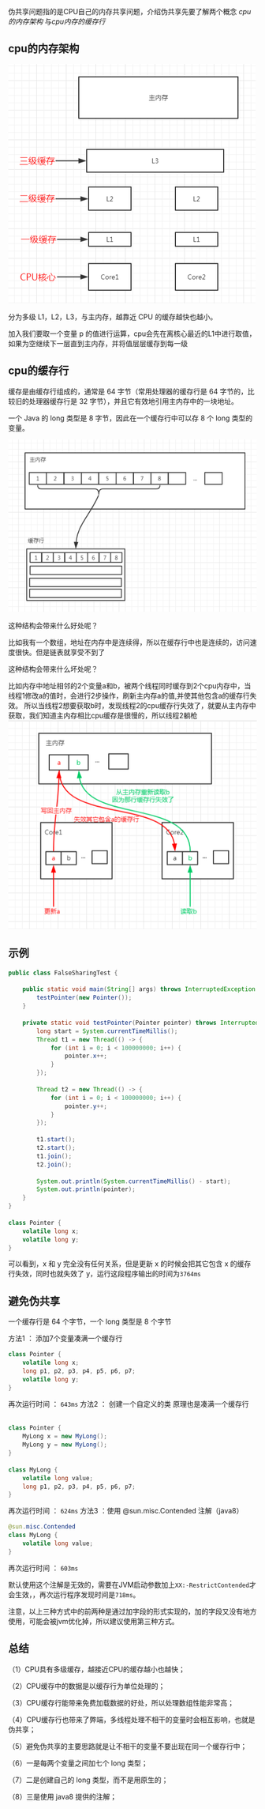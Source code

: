 
伪共享问题指的是CPU自己的内存共享问题，介绍伪共享先要了解两个概念 *cpu的内存架构* 与*cpu内存的缓存行*

## cpu的内存架构

![image](../../../img/多线程/false-sharing1.png)

分为多级 L1，L2，L3，与主内存，越靠近 CPU 的缓存越快也越小。

加入我们要取一个变量 p 的值进行运算，cpu会先在离核心最近的L1中进行取值，如果为空继续下一层直到主内存，并将值层层缓存到每一级

## cpu的缓存行

缓存是由缓存行组成的，通常是 64 字节（常用处理器的缓存行是 64 字节的，比较旧的处理器缓存行是 32 字节），并且它有效地引用主内存中的一块地址。

一个 Java 的 long 类型是 8 字节，因此在一个缓存行中可以存 8 个 long 类型的变量。

![image](../../../img/多线程/false-sharing2.png)

这种结构会带来什么好处呢？

比如我有一个数组，地址在内存中是连续得，所以在缓存行中也是连续的，访问速度很快。但是链表就享受不到了

这种结构会带来什么坏处呢？

比如内存中地址相邻的2个变量a和b，被两个线程同时缓存到2个cpu内存中，当线程1修改a的值时，会进行2步操作，刷新主内存a的值,并使其他包含a的缓存行失效。
所以当线程2想要获取b时，发现线程2的cpu缓存行失效了，就要从主内存中获取，我们知道主内存相比cpu缓存是很慢的，所以线程2躺枪
![image](../../../img/多线程/false-sharing3.png)


## 示例

```java
public class FalseSharingTest {

    public static void main(String[] args) throws InterruptedException {
        testPointer(new Pointer());
    }

    private static void testPointer(Pointer pointer) throws InterruptedException {
        long start = System.currentTimeMillis();
        Thread t1 = new Thread(() -> {
            for (int i = 0; i < 100000000; i++) {
                pointer.x++;
            }
        });

        Thread t2 = new Thread(() -> {
            for (int i = 0; i < 100000000; i++) {
                pointer.y++;
            }
        });

        t1.start();
        t2.start();
        t1.join();
        t2.join();

        System.out.println(System.currentTimeMillis() - start);
        System.out.println(pointer);
    }
}

class Pointer {
    volatile long x;
    volatile long y;
}
```
可以看到，x 和 y 完全没有任何关系，但是更新 x 的时候会把其它包含 x 的缓存行失效，同时也就失效了 y，运行这段程序输出的时间为`3764ms`

## 避免伪共享

一个缓存行是 64 个字节，一个 long 类型是 8 个字节

方法1 ： 添加7个变量凑满一个缓存行

```java
class Pointer {
    volatile long x;
    long p1, p2, p3, p4, p5, p6, p7;
    volatile long y;
}
```
再次运行时间 ： `643ms`
方法2 ： 创建一个自定义的类 原理也是凑满一个缓存行
```java

class Pointer {
    MyLong x = new MyLong();
    MyLong y = new MyLong();
}

class MyLong {
    volatile long value;
    long p1, p2, p3, p4, p5, p6, p7;
}
```

再次运行时间 ： `624ms`
方法3 ：使用 @sun.misc.Contended 注解（java8）

```java
@sun.misc.Contended
class MyLong {
    volatile long value;
}
```
再次运行时间 ： `603ms`

默认使用这个注解是无效的，需要在JVM启动参数加上`XX:-RestrictContended`才会生效，，再次运行程序发现时间是`718ms`。

注意，以上三种方式中的前两种是通过加字段的形式实现的，加的字段又没有地方使用，可能会被jvm优化掉，所以建议使用第三种方式。

## 总结
（1）CPU具有多级缓存，越接近CPU的缓存越小也越快；

（2）CPU缓存中的数据是以缓存行为单位处理的；

（3）CPU缓存行能带来免费加载数据的好处，所以处理数组性能非常高；

（4）CPU缓存行也带来了弊端，多线程处理不相干的变量时会相互影响，也就是伪共享；

（5）避免伪共享的主要思路就是让不相干的变量不要出现在同一个缓存行中；

（6）一是每两个变量之间加七个 long 类型；

（7）二是创建自己的 long 类型，而不是用原生的；

（8）三是使用 java8 提供的注解；